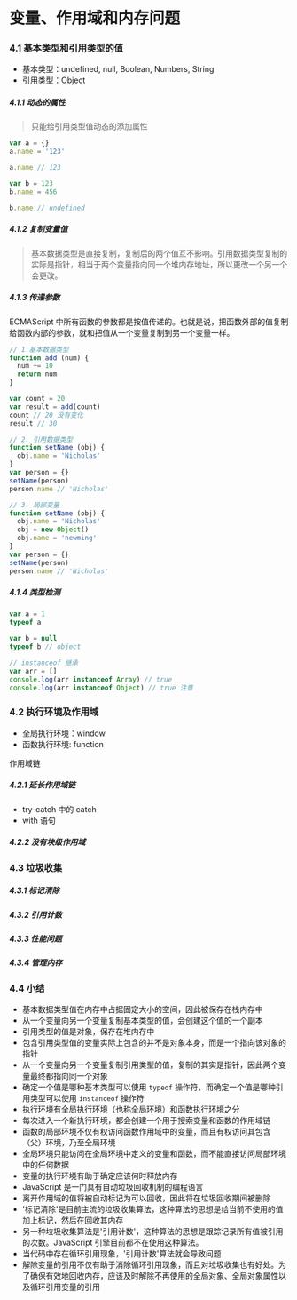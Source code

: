 # 变量、作用域和内存问题

### 4.1 基本类型和引用类型的值

- 基本类型：undefined, null, Boolean, Numbers, String
- 引用类型：Object

##### 4.1.1 动态的属性

> 只能给引用类型值动态的添加属性

```js
var a = {}
a.name = '123'

a.name // 123

var b = 123
b.name = 456

b.name // undefined
```

##### 4.1.2 复制变量值

> 基本数据类型是直接复制，复制后的两个值互不影响。引用数据类型复制的实际是指针，相当于两个变量指向同一个堆内存地址，所以更改一个另一个会更改。

##### 4.1.3 传递参数

ECMAScript 中所有函数的参数都是按值传递的。也就是说，把函数外部的值复制给函数内部的参数，就和把值从一个变量复制到另一个变量一样。

```js
// 1.基本数据类型
function add (num) {
  num += 10
  return num
}

var count = 20
var result = add(count)
count // 20 没有变化
result // 30

// 2. 引用数据类型
function setName (obj) {
  obj.name = 'Nicholas'
}
var person = {}
setName(person)
person.name // 'Nicholas'

// 3. 局部变量
function setName (obj) {
  obj.name = 'Nicholas'
  obj = new Object()
  obj.name = 'newming'
}
var person = {}
setName(person)
person.name // 'Nicholas'
```

##### 4.1.4 类型检测

```js
var a = 1
typeof a

var b = null
typeof b // object

// instanceof 继承
var arr = []
console.log(arr instanceof Array) // true
console.log(arr instanceof Object) // true 注意
```

### 4.2 执行环境及作用域

- 全局执行环境：window
- 函数执行环境: function

作用域链

##### 4.2.1 延长作用域链

- try-catch 中的 catch
- with 语句

##### 4.2.2 没有块级作用域

### 4.3 垃圾收集

##### 4.3.1 标记清除

##### 4.3.2 引用计数

##### 4.3.3 性能问题

##### 4.3.4 管理内存

### 4.4 小结

- 基本数据类型值在内存中占据固定大小的空间，因此被保存在栈内存中
- 从一个变量向另一个变量复制基本类型的值，会创建这个值的一个副本
- 引用类型的值是对象，保存在堆内存中
- 包含引用类型值的变量实际上包含的并不是对象本身，而是一个指向该对象的指针
- 从一个变量向另一个变量复制引用类型的值，复制的其实是指针，因此两个变量最终都指向同一个对象
- 确定一个值是哪种基本类型可以使用 `typeof` 操作符，而确定一个值是哪种引用类型可以使用 `instanceof` 操作符
- 执行环境有全局执行环境（也称全局环境）和函数执行环境之分
- 每次进入一个新执行环境，都会创建一个用于搜索变量和函数的作用域链
- 函数的局部环境不仅有权访问函数作用域中的变量，而且有权访问其包含（父）环境，乃至全局环境
- 全局环境只能访问在全局环境中定义的变量和函数，而不能直接访问局部环境中的任何数据
- 变量的执行环境有助于确定应该何时释放内存
- JavaScript 是一门具有自动垃圾回收机制的编程语言
- 离开作用域的值将被自动标记为可以回收，因此将在垃圾回收期间被删除
- '标记清除'是目前主流的垃圾收集算法，这种算法的思想是给当前不使用的值加上标记，然后在回收其内存
- 另一种垃圾收集算法是'引用计数'，这种算法的思想是跟踪记录所有值被引用的次数。JavaScript 引擎目前都不在使用这种算法。
- 当代码中存在循环引用现象，'引用计数'算法就会导致问题
- 解除变量的引用不仅有助于消除循环引用现象，而且对垃圾收集也有好处。为了确保有效地回收内存，应该及时解除不再使用的全局对象、全局对象属性以及循环引用变量的引用
